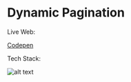 # Dynamic Pagination

Live Web:

[Codepen](https://codepen.io/gnwncpta/pen/bGgPjjm)

Tech Stack:

![alt text](https://i.imgur.com/nYUwci7.jpg "JavaScript") 
